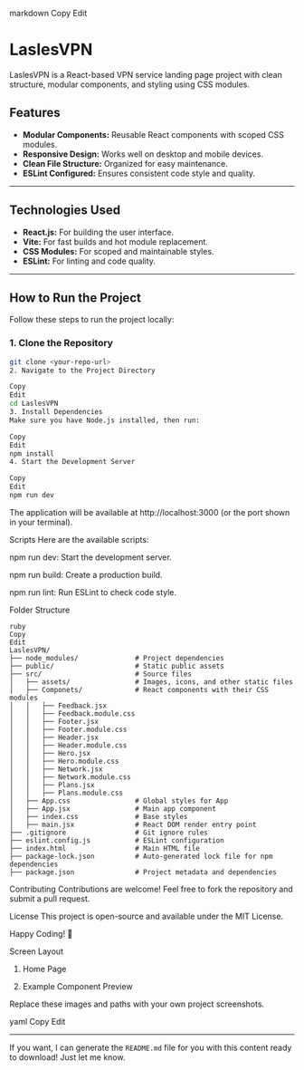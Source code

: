 markdown
Copy
Edit

# LaslesVPN

LaslesVPN is a React-based VPN service landing page project with clean structure, modular components, and styling using CSS modules.

## Features

- **Modular Components:** Reusable React components with scoped CSS modules.
- **Responsive Design:** Works well on desktop and mobile devices.
- **Clean File Structure:** Organized for easy maintenance.
- **ESLint Configured:** Ensures consistent code style and quality.

---

## Technologies Used

- **React.js:** For building the user interface.
- **Vite:** For fast builds and hot module replacement.
- **CSS Modules:** For scoped and maintainable styles.
- **ESLint:** For linting and code quality.

---

## How to Run the Project

Follow these steps to run the project locally:

### 1. Clone the Repository

```bash
git clone <your-repo-url>
2. Navigate to the Project Directory
```

```bash
Copy
Edit
cd LaslesVPN
3. Install Dependencies
Make sure you have Node.js installed, then run:
```

```bash
Copy
Edit
npm install
4. Start the Development Server
```

```bash
Copy
Edit
npm run dev
```

The application will be available at http://localhost:3000 (or the port shown in your terminal).

Scripts
Here are the available scripts:

npm run dev: Start the development server.

npm run build: Create a production build.

npm run lint: Run ESLint to check code style.

Folder Structure

```
ruby
Copy
Edit
LaslesVPN/
├── node_modules/              # Project dependencies
├── public/                    # Static public assets
├── src/                       # Source files
│   ├── assets/                # Images, icons, and other static files
│   ├── Componets/             # React components with their CSS modules
│   │   ├── Feedback.jsx
│   │   ├── Feedback.module.css
│   │   ├── Footer.jsx
│   │   ├── Footer.module.css
│   │   ├── Header.jsx
│   │   ├── Header.module.css
│   │   ├── Hero.jsx
│   │   ├── Hero.module.css
│   │   ├── Network.jsx
│   │   ├── Network.module.css
│   │   ├── Plans.jsx
│   │   ├── Plans.module.css
│   ├── App.css                # Global styles for App
│   ├── App.jsx                # Main app component
│   ├── index.css              # Base styles
│   ├── main.jsx               # React DOM render entry point
├── .gitignore                 # Git ignore rules
├── eslint.config.js           # ESLint configuration
├── index.html                 # Main HTML file
├── package-lock.json          # Auto-generated lock file for npm dependencies
├── package.json               # Project metadata and dependencies
```

Contributing
Contributions are welcome! Feel free to fork the repository and submit a pull request.

License
This project is open-source and available under the MIT License.

Happy Coding! 🚀

Screen Layout

1. Home Page

2. Example Component Preview

Replace these images and paths with your own project screenshots.

yaml
Copy
Edit

---

If you want, I can generate the `README.md` file for you with this content ready to download! Just let me know.

```

```
